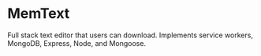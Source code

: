 # MemText
Full stack text editor that users can download. Implements service workers, MongoDB, Express, Node, and Mongoose.
